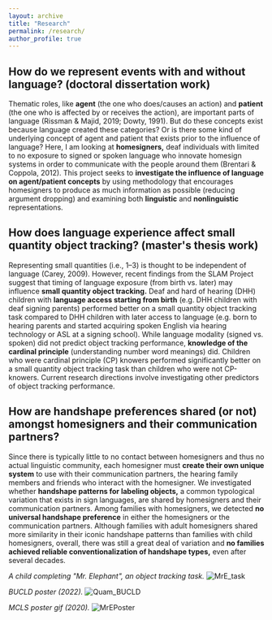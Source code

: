 ```yaml
---
layout: archive
title: "Research"
permalink: /research/
author_profile: true
---
```


## How do we represent events with and without language? (doctoral dissertation work)
Thematic roles, like <b>agent</b> (the one who does/causes an action) and <b>patient</b> (the one who is affected by or receives the action), are important parts of language (Rissman & Majid, 2019; Dowty, 1991). But do these concepts exist because language created these categories? Or is there some kind of underlying concept of agent and patient that exists prior to the influence of language? Here, I am looking at <b>homesigners,</b> deaf individuals with limited to no exposure to signed or spoken language who innovate homesign systems in order to communicate with the people around them (Brentari & Coppola, 2012). This project seeks to <b>investigate the influence of language on agent/patient concepts</b> by using methodology that encourages homesigners to produce as much information as possible (reducing argument dropping) and examining both <b>linguistic</b> and <b>nonlinguistic</b> representations.

## How does language experience affect small quantity object tracking? (master's thesis work)
Representing small quantities (i.e., 1–3) is thought to be independent of language (Carey, 2009). However, recent findings from  the SLAM Project suggest that timing of language exposure (from birth vs. later) may influence <b>small quantity object tracking.</b> Deaf and hard of hearing (DHH) children with <b>language access starting from birth</b> (e.g. DHH children with deaf signing parents) performed better on a small quantity object tracking task compared to DHH children with later access to language (e.g. born to hearing parents and started acquiring spoken English via hearing technology or ASL at a signing school). While language modality (signed vs. spoken) did not predict object tracking performance, <b>knowledge of the cardinal principle</b> (understanding number word meanings) did. Children who were cardinal principle (CP) knowers performed significantly better on a small quantity object tracking task than children who were not CP-knowers. Current research directions involve investigating other predictors of object tracking performance.

## How are handshape preferences shared (or not) amongst homesigners and their communication partners?
Since there is typically little to no contact between homesigners and thus no actual linguistic community, each homesigner must <b>create their own unique system</b> to use with their communication partners, the hearing family members and friends who interact with the homesigner. We investigated whether <b>handshape patterns for labeling objects,</b> a common typological variation that exists in sign languages, are shared by homesigners and their communication partners. Among families with homesigners, we detected <b>no universal handshape preference</b> in either the homesigners or the communication partners. Although families with adult homesigners shared more similarity in their iconic handshape patterns than families with child homesigners, overall, there was still a great deal of variation and <b>no families achieved reliable conventionalization of handshape types,</b> even after several decades. 

<i>A child completing "Mr. Elephant", an object tracking task.</i>
![MrE_task](https://user-images.githubusercontent.com/56047880/110212937-b9e00980-7e6b-11eb-8d7e-e83705b97364.png)


<i>BUCLD poster (2022).</i>
![Quam_BUCLD](https://user-images.githubusercontent.com/56047880/200932975-0ffd8924-06cc-482f-b274-5b98da11287d.png)


<i>MCLS poster gif (2020).</i>
![MrEPoster](https://user-images.githubusercontent.com/56047880/110192759-215f7000-7dfe-11eb-9379-2260b9d9a27f.gif)
